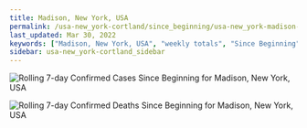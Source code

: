 ```yaml
---
title: Madison, New York, USA
permalink: /usa-new_york-cortland/since_beginning/usa-new_york-madison-since_beginning.html
last_updated: Mar 30, 2022
keywords: ["Madison, New York, USA", "weekly totals", "Since Beginning"]
sidebar: usa-new_york-cortland_sidebar
---
```


![Rolling 7-day Confirmed Cases Since Beginning for Madison, New York, USA](/covid_tracker/images/graphs/usa-new_york-madison-rolling_7_days_confirmed-since_beginning_graph.png)

![Rolling 7-day Confirmed Deaths Since Beginning for Madison, New York, USA](/covid_tracker/images/graphs/usa-new_york-madison-rolling_7_days_deaths-since_beginning_graph.png)

